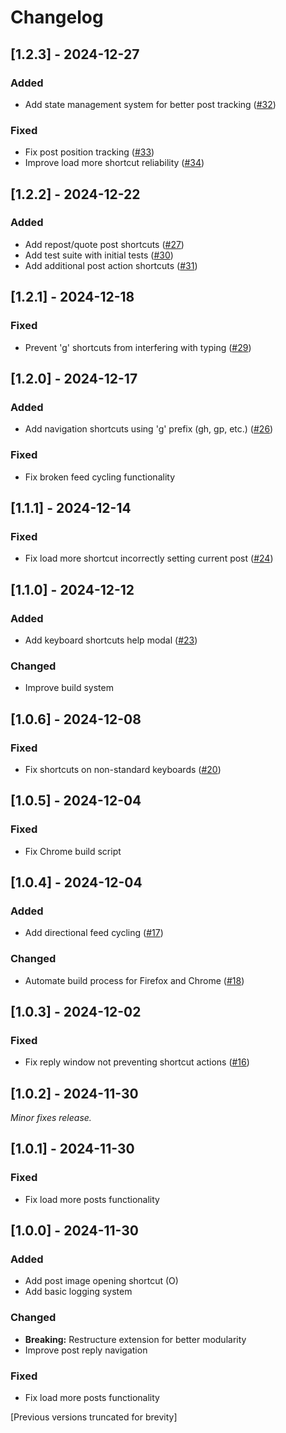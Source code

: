 # Changelog

## [1.2.3] - 2024-12-27
### Added
- Add state management system for better post tracking ([#32](https://github.com/mattburesh/bluesky-shortcuts/pull/32))
### Fixed
- Fix post position tracking ([#33](https://github.com/mattburesh/bluesky-shortcuts/pull/33))
- Improve load more shortcut reliability ([#34](https://github.com/mattburesh/bluesky-shortcuts/pull/34))

## [1.2.2] - 2024-12-22
### Added
- Add repost/quote post shortcuts ([#27](https://github.com/mattburesh/bluesky-shortcuts/pull/27))
- Add test suite with initial tests ([#30](https://github.com/mattburesh/bluesky-shortcuts/pull/30))
- Add additional post action shortcuts ([#31](https://github.com/mattburesh/bluesky-shortcuts/pull/31))

## [1.2.1] - 2024-12-18
### Fixed
- Prevent 'g' shortcuts from interfering with typing ([#29](https://github.com/mattburesh/bluesky-shortcuts/pull/29))

## [1.2.0] - 2024-12-17
### Added
- Add navigation shortcuts using 'g' prefix (gh, gp, etc.) ([#26](https://github.com/mattburesh/bluesky-shortcuts/pull/26))
### Fixed
- Fix broken feed cycling functionality

## [1.1.1] - 2024-12-14
### Fixed
- Fix load more shortcut incorrectly setting current post ([#24](https://github.com/mattburesh/bluesky-shortcuts/pull/24))

## [1.1.0] - 2024-12-12
### Added
- Add keyboard shortcuts help modal ([#23](https://github.com/mattburesh/bluesky-shortcuts/pull/23))
### Changed
- Improve build system

## [1.0.6] - 2024-12-08
### Fixed
- Fix shortcuts on non-standard keyboards ([#20](https://github.com/mattburesh/bluesky-shortcuts/pull/20))

## [1.0.5] - 2024-12-04
### Fixed
- Fix Chrome build script

## [1.0.4] - 2024-12-04
### Added
- Add directional feed cycling ([#17](https://github.com/mattburesh/bluesky-shortcuts/pull/17))
### Changed
- Automate build process for Firefox and Chrome ([#18](https://github.com/mattburesh/bluesky-shortcuts/pull/18))

## [1.0.3] - 2024-12-02
### Fixed
- Fix reply window not preventing shortcut actions ([#16](https://github.com/mattburesh/bluesky-shortcuts/pull/16))

## [1.0.2] - 2024-11-30
_Minor fixes release._

## [1.0.1] - 2024-11-30
### Fixed
- Fix load more posts functionality

## [1.0.0] - 2024-11-30
### Added
- Add post image opening shortcut (O)
- Add basic logging system
### Changed
- **Breaking:** Restructure extension for better modularity 
- Improve post reply navigation
### Fixed
- Fix load more posts functionality

[Previous versions truncated for brevity]